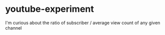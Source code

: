 # youtube-experiment
I'm curious about the ratio of subscriber / average view count of any given channel
